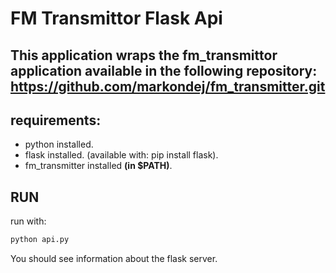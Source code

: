 # FM Transmittor Flask Api
## This application wraps the fm_transmittor application available in the following repository: https://github.com/markondej/fm_transmitter.git
## requirements:
- python installed.
- flask installed. (available with: pip install flask).
- fm_transmitter installed <b>(in $PATH)</b>.

## RUN
run with:
``` bash
python api.py
```
You should see information about the flask server.
